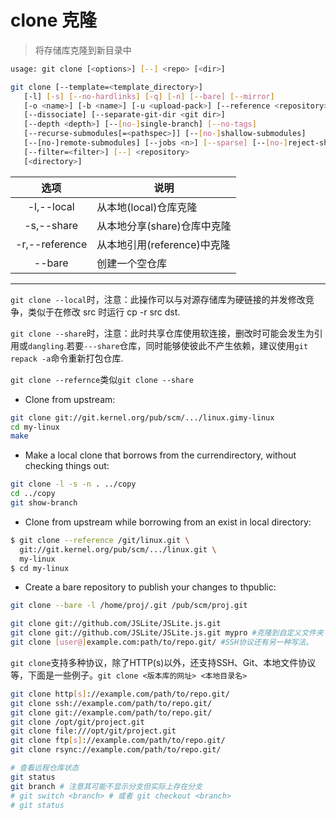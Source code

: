 
# clone 克隆

> 将存储库克隆到新目录中
>

```bash
usage: git clone [<options>] [--] <repo> [<dir>]

git clone [--template=<template_directory>]
   [-l] [-s] [--no-hardlinks] [-q] [-n] [--bare] [--mirror]
   [-o <name>] [-b <name>] [-u <upload-pack>] [--reference <repository>]
   [--dissociate] [--separate-git-dir <git dir>]
   [--depth <depth>] [--[no-]single-branch] [--no-tags]
   [--recurse-submodules[=<pathspec>]] [--[no-]shallow-submodules]
   [--[no-]remote-submodules] [--jobs <n>] [--sparse] [--[no-]reject-shallow]
   [--filter=<filter>] [--] <repository>
   [<directory>]
```

| 选项 | 说明 |
| :---: | --- |
| -l,--local | 从本地(local)仓库克隆 |
| -s,--share | 从本地分享(share)仓库中克隆 |
| -r,--reference | 从本地引用(reference)中克隆 |
| --bare | 创建一个空仓库 |
---
`git clone --local`时，注意：此操作可以与对源存储库为硬链接的并发修改竞争，类似于在修改 src 时运行 cp -r src dst.

`git clone --share`时，注意：此时共享仓库使用软连接，删改时可能会发生为引用或`dangling`.若要`---share`仓库，同时能够使彼此不产生依赖，建议使用`git repack -a`命令重新打包仓库.

`git clone --refernce`类似`git clone --share`

* Clone from upstream:

```bash
git clone git://git.kernel.org/pub/scm/.../linux.gimy-linux
cd my-linux
make
```

* Make a local clone that borrows from the currendirectory, without checking things out:

```bash
git clone -l -s -n . ../copy
cd ../copy
git show-branch

```

* Clone from upstream while borrowing from an exist in local directory:

```bash
$ git clone --reference /git/linux.git \
  git://git.kernel.org/pub/scm/.../linux.git \
  my-linux
$ cd my-linux
```

* Create a bare repository to publish your changes to thpublic:

```bash
git clone --bare -l /home/proj/.git /pub/scm/proj.git
```

```bash
git clone git://github.com/JSLite/JSLite.js.git
git clone git://github.com/JSLite/JSLite.js.git mypro #克隆到自定义文件夹  
git clone [user@]example.com:path/to/repo.git/ #SSH协议还有另一种写法。 
```

`git clone`支持多种协议，除了HTTP(s)以外，还支持SSH、Git、本地文件协议等，下面是一些例子。`git clone <版本库的网址> <本地目录名>`  

```bash
git clone http[s]://example.com/path/to/repo.git/
git clone ssh://example.com/path/to/repo.git/
git clone git://example.com/path/to/repo.git/
git clone /opt/git/project.git 
git clone file:///opt/git/project.git
git clone ftp[s]://example.com/path/to/repo.git/
git clone rsync://example.com/path/to/repo.git/
```

```bash
# 查看远程仓库状态
git status
git branch # 注意其可能不显示分支但实际上存在分支
# git switch <branch> # 或者 git checkout <branch>
# git status 
```
